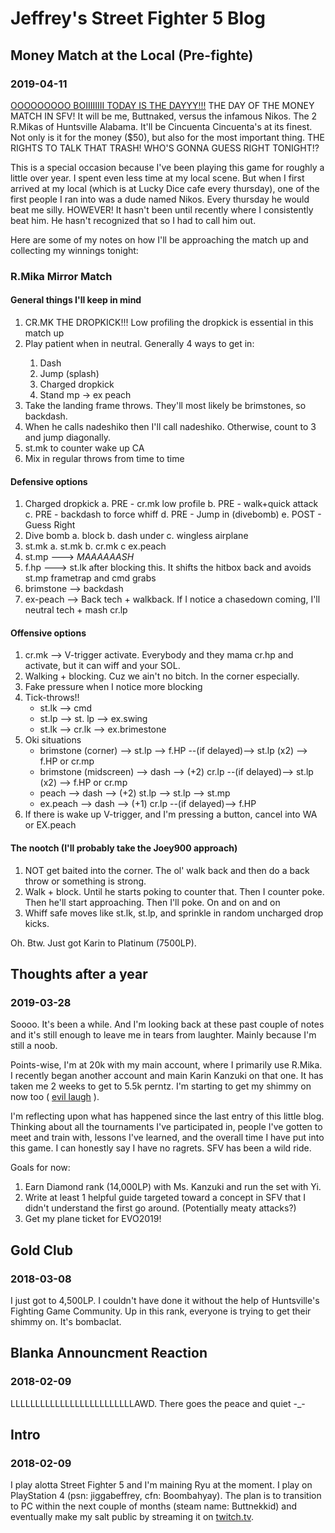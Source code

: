# Jeffrey's Street Fighter 5 Blog

## Money Match at the Local (Pre-fighte)
### 2019-04-11
<a href="https://media1.tenor.com/images/98f9206f14232c2589e1e82863a8a9da/tenor.gif?itemid=4575322" target="_blank">OOOOOOOOO BOIIIIIIII TODAY IS THE DAYYY!!!</a> THE DAY OF THE MONEY MATCH IN SFV! It will be me, Buttnaked, versus the infamous Nikos. The 2 R.Mikas of Huntsville Alabama. It'll be Cincuenta Cincuenta's at its finest. Not only is it for the money ($50), but also for the most important thing. THE RIGHTS TO TALK THAT TRASH! WHO'S GONNA GUESS RIGHT TONIGHT!?

This is a special occasion because I've been playing this game for roughly a little over year. I spent even less time at my local scene. But when I first arrived at my local (which is at Lucky Dice cafe every thursday), one of the first people I ran into was a dude named Nikos. Every thursday he would beat me silly. HOWEVER! It hasn't been until recently where I consistently beat him. He hasn't recognized that so I had to call him out.

Here are some of my notes on how I'll be approaching the match up and collecting my winnings tonight:

### R.Mika Mirror Match

#### General things I'll keep in mind

<ol>
  <li>CR.MK THE DROPKICK!!! Low profiling the dropkick is essential in this match up</li>
  <li>Play patient when in neutral. Generally 4 ways to get in:</li>
  <ol>
    <li>Dash</li>
    <li>Jump (splash)</li>
    <li>Charged dropkick</li>
    <li>Stand mp -> ex peach</li>
  </ol>
  <li>Take the landing frame throws. They'll most likely be brimstones, so backdash.</li>
  <li>When he calls nadeshiko then I'll call nadeshiko. Otherwise, count to 3 and jump diagonally.</li>
  <li>st.mk to counter wake up CA</li>
  <li>Mix in regular throws from time to time</li>
</ol>

#### Defensive options

  1. Charged dropkick
        a. PRE  - cr.mk low profile
        b. PRE  - walk+quick attack
        c. PRE  - backdash to force whiff
        d. PRE  - Jump in (divebomb)
        e. POST - Guess Right
  2. Dive bomb
        a. block
        b. dash under
        c. wingless airplane
  3. st.mk
        a. st.mk
        b. cr.mk
        c ex.peach
  4. st.mp ---> *MAAAAAASH*
  5. f.hp  ---> st.lk after blocking this. It shifts the hitbox back and avoids st.mp frametrap and cmd grabs
  6. brimstone --> backdash
  7. ex-peach --> Back tech + walkback. If I notice a chasedown coming, I'll neutral tech + mash cr.lp
  
#### Offensive options

  1. cr.mk --> V-trigger activate. Everybody and they mama cr.hp and activate, but it can wiff and your SOL.
  2. Walking + blocking. Cuz we ain't no bitch. In the corner especially.
  3. Fake pressure when I notice more blocking
  3. Tick-throws!!
        * st.lk --> cmd
        * st.lp --> st. lp --> ex.swing
        * st.lk --> cr.lk --> ex.brimestone
  4. Oki situations
        * brimstone (corner)    --> st.lp --> f.HP --(if delayed)--> st.lp (x2) --> f.HP or cr.mp
        * brimstone (midscreen) --> dash --> (+2) cr.lp --(if delayed)--> st.lp (x2) --> f.HP or cr.mp
        * peach                 --> dash --> (+2) st.lp --> st.lp --> st.mp
        * ex.peach              --> dash --> (+1) cr.lp --(if delayed)--> f.HP
  5. If there is wake up V-trigger, and I'm pressing a button, cancel into WA or EX.peach
      
#### The nootch (I'll probably take the Joey900 approach)

  1. NOT get baited into the corner. The ol' walk back and then do a back throw or something is strong.
  2. Walk + block. Until he starts poking to counter that. Then I counter poke. Then he'll start approaching. Then I'll poke. On and on and on
  3. Whiff safe moves like st.lk, st.lp, and sprinkle in random uncharged drop kicks.
      

Oh. Btw. Just got Karin to Platinum (7500LP).

## Thoughts after a year
### 2019-03-28

Soooo. It's been a while. And I'm looking back at these past couple of notes and it's still enough to leave me in tears from laughter. Mainly because I'm still a noob.

Points-wise, I'm at 20k with my main account, where I primarily use R.Mika. I recently began another account and main Karin Kanzuki on that one. It has taken me 2 weeks to get to 5.5k perntz. I'm starting to get my shimmy on now too ( <a href="https://media.eventhubs.com/images/2016/05/28_valleface04t.jpg" target="_blank">evil laugh</a> ).

I'm reflecting upon what has happened since the last entry of this little blog. Thinking about all the tournaments I've participated in, people I've gotten to meet and train with, lessons I've learned, and the overall time I have put into this game. I can honestly say I have no ragrets. SFV has been a wild ride.

Goals for now:
  1. Earn Diamond rank (14,000LP) with Ms. Kanzuki and run the set with Yi.
  2. Write at least 1 helpful guide targeted toward a concept in SFV that I didn't understand the first go around. (Potentially meaty attacks?)
  3. Get my plane ticket for EVO2019!

## Gold Club
### 2018-03-08

I just got to 4,500LP. I couldn't have done it without the help of Huntsville's Fighting Game Community. Up in this rank, everyone is trying to get their shimmy on. It's bombaclat.

## Blanka Announcment Reaction
### 2018-02-09

LLLLLLLLLLLLLLLLLLLLLLLLLAWD. There goes the peace and quiet -_-

## Intro
### 2018-02-09

I play alotta Street Fighter 5 and I'm maining Ryu at the moment. I play on PlayStation 4 (psn: jiggabeffrey, cfn: Boombahyay). The plan is to transition to PC within the next couple of months (steam name: Buttnekkid) and eventually make my salt public by streaming it on [twitch.tv](https://www.twitch.tv/).
